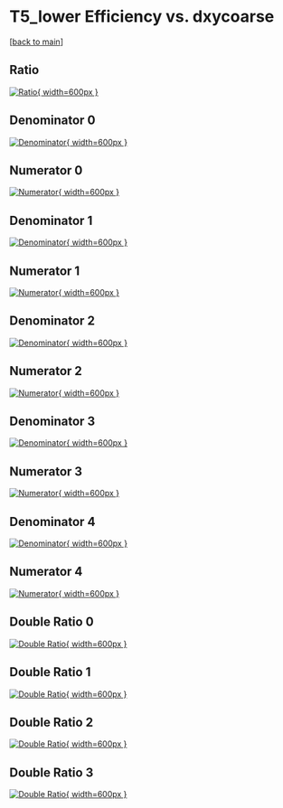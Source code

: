 # T5_lower Efficiency vs. dxycoarse

[[back to main](./)]



## Ratio

[![Ratio](../mtv/var/T5_lower_vtr_211_0_eff_dxycoarse.png){ width=600px }](../mtv/var/T5_lower_vtr_211_0_eff_dxycoarse.pdf)

## Denominator 0

[![Denominator](../mtv/den/T5_lower_vtr_211_0_eff_dxycoarse_den0.png){ width=600px }](../mtv/den/T5_lower_vtr_211_0_eff_dxycoarse_den0.pdf)

## Numerator 0

[![Numerator](../mtv/num/T5_lower_vtr_211_0_eff_dxycoarse_num0.png){ width=600px }](../mtv/num/T5_lower_vtr_211_0_eff_dxycoarse_num0.pdf)

## Denominator 1

[![Denominator](../mtv/den/T5_lower_vtr_211_0_eff_dxycoarse_den1.png){ width=600px }](../mtv/den/T5_lower_vtr_211_0_eff_dxycoarse_den1.pdf)

## Numerator 1

[![Numerator](../mtv/num/T5_lower_vtr_211_0_eff_dxycoarse_num1.png){ width=600px }](../mtv/num/T5_lower_vtr_211_0_eff_dxycoarse_num1.pdf)

## Denominator 2

[![Denominator](../mtv/den/T5_lower_vtr_211_0_eff_dxycoarse_den2.png){ width=600px }](../mtv/den/T5_lower_vtr_211_0_eff_dxycoarse_den2.pdf)

## Numerator 2

[![Numerator](../mtv/num/T5_lower_vtr_211_0_eff_dxycoarse_num2.png){ width=600px }](../mtv/num/T5_lower_vtr_211_0_eff_dxycoarse_num2.pdf)

## Denominator 3

[![Denominator](../mtv/den/T5_lower_vtr_211_0_eff_dxycoarse_den3.png){ width=600px }](../mtv/den/T5_lower_vtr_211_0_eff_dxycoarse_den3.pdf)

## Numerator 3

[![Numerator](../mtv/num/T5_lower_vtr_211_0_eff_dxycoarse_num3.png){ width=600px }](../mtv/num/T5_lower_vtr_211_0_eff_dxycoarse_num3.pdf)

## Denominator 4

[![Denominator](../mtv/den/T5_lower_vtr_211_0_eff_dxycoarse_den4.png){ width=600px }](../mtv/den/T5_lower_vtr_211_0_eff_dxycoarse_den4.pdf)

## Numerator 4

[![Numerator](../mtv/num/T5_lower_vtr_211_0_eff_dxycoarse_num4.png){ width=600px }](../mtv/num/T5_lower_vtr_211_0_eff_dxycoarse_num4.pdf)

## Double Ratio 0

[![Double Ratio](../mtv/ratio/T5_lower_vtr_211_0_eff_dxycoarse_ratio0.png){ width=600px }](../mtv/ratio/T5_lower_vtr_211_0_eff_dxycoarse_ratio0.pdf)

## Double Ratio 1

[![Double Ratio](../mtv/ratio/T5_lower_vtr_211_0_eff_dxycoarse_ratio1.png){ width=600px }](../mtv/ratio/T5_lower_vtr_211_0_eff_dxycoarse_ratio1.pdf)

## Double Ratio 2

[![Double Ratio](../mtv/ratio/T5_lower_vtr_211_0_eff_dxycoarse_ratio2.png){ width=600px }](../mtv/ratio/T5_lower_vtr_211_0_eff_dxycoarse_ratio2.pdf)

## Double Ratio 3

[![Double Ratio](../mtv/ratio/T5_lower_vtr_211_0_eff_dxycoarse_ratio3.png){ width=600px }](../mtv/ratio/T5_lower_vtr_211_0_eff_dxycoarse_ratio3.pdf)

